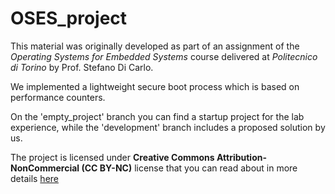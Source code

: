 # OSES_project
This material was originally developed as part of an assignment of the _Operating Systems for Embedded Systems_ course delivered at _Politecnico di Torino_ by Prof. Stefano Di Carlo.

We implemented a lightweight secure boot process which is based on performance counters.

On the 'empty_project' branch you can find a startup project for the lab experience, while the 'development' branch includes a proposed solution by us.

The project is licensed under **Creative Commons Attribution-NonCommercial (CC BY-NC)** license that you can read about in more details [here](license.md)
